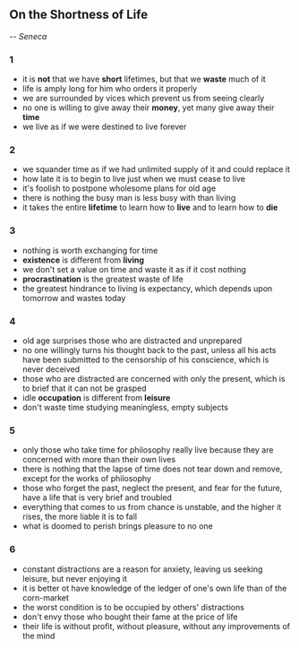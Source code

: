 ## On the Shortness of Life
-- *Seneca*


### 1
- it is **not** that we have **short** lifetimes, but that we **waste** much of it
- life is amply long for him who orders it properly
- we are surrounded by vices which prevent us from seeing clearly
- no one is willing to give away their **money**, yet many give away their **time**
- we live as if we were destined to live forever


### 2
- we squander time as if we had unlimited supply of it and could replace it
- how late it is to begin to live just when we must cease to live
- it's foolish to postpone wholesome plans for old age
- there is nothing the busy man is less busy with than living
- it takes the entire **lifetime** to learn how to **live** and to learn how to **die**


### 3
- nothing is worth exchanging for time
- **existence** is different from **living**
- we don't set a value on time and waste it as if it cost nothing
- **procrastination** is the greatest waste of life
- the greatest hindrance to living is expectancy, which depends upon tomorrow and wastes today


### 4
- old age surprises those who are distracted and unprepared
- no one willingly turns his thought back to the past, unless all his acts have been submitted to the censorship of his conscience, which is never deceived
- those who are distracted are concerned with only the present, which is to brief that it can not be grasped
- idle **occupation** is different from **leisure**
- don't waste time studying meaningless, empty subjects


### 5
- only those who take time for philosophy really live because they are concerned with more than their own lives
- there is nothing that the lapse of time does not tear down and remove, except for the works of philosophy
- those who forget the past, neglect the present, and fear for the future, have a life that is very brief and troubled
- everything that comes to us from chance is unstable, and the higher it rises, the more liable it is to fall
- what is doomed to perish brings pleasure to no one


### 6
- constant distractions are a reason for anxiety, leaving us seeking leisure, but never enjoying it
- it is better ot have knowledge of the ledger of one's own life than of the corn-market
- the worst condition is to be occupied by others' distractions
- don't envy those who bought their fame at the price of life
- their life is without profit, without pleasure, without any improvements of the mind